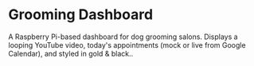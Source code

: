 # Grooming Dashboard

A Raspberry Pi-based dashboard for dog grooming salons. Displays a looping YouTube video, today's appointments (mock or live from Google Calendar), and styled in gold & black..
